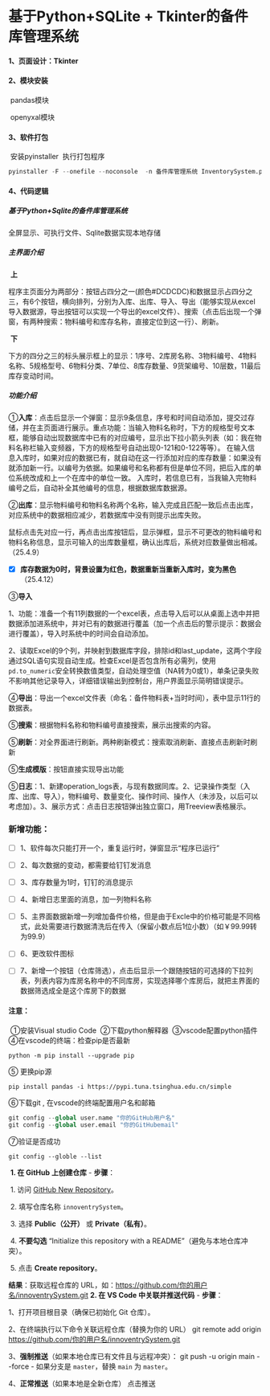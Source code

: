 # 基于Python+SQLite + Tkinter的备件库管理系统	

#### 1、页面设计：Tkinter

#### 2、模块安装

​	pandas模块

​	openyxal模块

#### 3、软件打包

​	安装pyinstaller
​        执行打包程序

```python
pyinstaller -F --onefile --noconsole  -n 备件库管理系统 InventorySystem.py	
```
#### 4、代码逻辑
   ##### 基于Python+Sqlite的备件库管理系统
   全屏显示、可执行文件、Sqlite数据实现本地存储
   ##### 主界面介绍
​	**上**         

​	程序主页面分为两部分：按钮占四分之一(颜色#DCDCDC)和数据显示占四分之三，有6个按钮，横向排列，分别为入库、出库、导入、导出（能够实现从excel导入数据源，导出按钮可以实现一个导出的excel文件）、搜索（点击后出现一个弹窗，有两种搜索：物料编号和库存名称，直接定位到这一行）、刷新。

​	**下**

​	下方的四分之三的标头展示框上的显示：1序号、2库房名称、3物料编号、4物料名称、5规格型号、6物料分类、7单位、8库存数量、9货架编号、10层数，11最后库存变动时间。



##### 功能介绍

①**入库**：点击后显示一个弹窗：显示9条信息，序号和时间自动添加，提交过存储，并在主页面进行展示。重点功能：当输入物料名称时，下方的规格型号文本框，能够自动出现数据库中已有的对应编号，显示出下拉小箭头列表（如：我在物料名称栏输入变频器，下方的规格型号自动出现0-121和0-122等等）。
    在输入信息入库时，如果对应的数据已有，就自动在这一行添加对应的库存数量：如果没有就添加新一行。以编号为依据。如果编号和名称都有但是单位不同，把后入库的单位系统改成和上一个在库中的单位一致。
    入库时，若信息已有，当我输入完物料编号之后，自动补全其他编号的信息，根据数据库数据源。

②**出库**：显示物料编号和物料名称两个名称，输入完成且匹配一致后点击出库，对应系统中的数据相应减少，若数据库中没有则提示出库失败。

   鼠标点击先对应一行，再点击出库按钮后，显示弹框，显示不可更改的物料编号和物料名称信息，显示可输入的出库数量框，确认出库后，系统对应数量做出相减。（25.4.9）

- [x] ​    **库存数据为0时，背景设置为红色，数据重新当重新入库时，变为黑色**（25.4.12）

③**导入**

​	1、功能：准备一个有11列数据的一个excel表，点击导入后可以从桌面上选中并把数据添加进系统中，并对已有的数据进行覆盖（加一个点击后的警示提示：数据会进行覆盖），导入时系统中的时间会自动添加。

​	2、读取Excel的9个列，并映射到数据库字段，排除id和last_update，这两个字段通过SQL语句实现自动生成。检查Excel是否包含所有必需列，使用`pd.to_numeric`安全转换数值类型，自动处理空值（NA转为0或1），单条记录失败不影响其他记录导入，详细错误输出到控制台，用户界面显示简明错误提示。

④**导出**：导出一个excel文件表（命名：备件物料表+当时时间），表中显示11行的数据表。

⑤**搜索**：根据物料名称和物料编号直接搜索，展示出搜索的内容。

⑤**刷新**：对全界面进行刷新。两种刷新模式：搜索取消刷新、直接点击刷新时刷新

⑤**生成模版**：按钮直接实现导出功能

⑤**日志**：1、新建operation_logs表，与现有数据同库。2、记录操作类型（入库、出库、导入），物料编号、数量变化、操作时间、操作人（未涉及，以后可以考虑加）。3、展示方式：点击日志按钮弹出独立窗口，用Treeview表格展示。

### 新增功能：

- [ ] 1、软件每次只能打开一个，重复运行时，弹窗显示“程序已运行”
- [ ] 2、每次数据的变动，都需要给钉钉发消息
- [ ] 3、库存数量为1时，钉钉的消息提示
- [ ] 4、新增日志里面的消息，加一列物料名称
- [ ] 5、主界面数据新增一列增加备件价格，但是由于Excle中的价格可能是不同格式，此处需要进行数据清洗后在传入（保留小数点后1位小数）（如￥99.99转为99.9）
- [ ] 6、更改软件图标
- [ ] 7、新增一个按钮（仓库筛选），点击后显示一个跟随按钮的可选择的下拉列表，列表内容为库房名称中的不同库房，实现选择哪个库房后，就把主界面的数据筛选成全是这个库房下的数据


#### 注意：

​    ①安装Visual studio Code
​    ②下载python解释器
​    ③vscode配置python插件
​    ④在vscode的终端：检查pip是否最新 

```
python -m pip install --upgrade pip
```

 ⑤ 更换pip源

```
pip install pandas -i https://pypi.tuna.tsinghua.edu.cn/simple
```

 ⑥下载git , 在vscode的终端配置用户名和邮箱

```python
git config --global user.name "你的GitHub用户名"       
git config --global user.email "你的GitHubemail"  
```

 ⑦验证是否成功 

```
git config --globle --list
```

​    **1. 在 GitHub 上创建仓库**
   \- **步骤**：

​     1. 访问 [GitHub New Repository](https://github.com/new)。

​     2. 填写仓库名称 `innoventrySystem`。

​     3. 选择 **Public（公开）** 或 **Private（私有）**。

​     4. **不要勾选** “Initialize this repository with a README”（避免与本地仓库冲突）。

​     5. 点击 **Create repository**。



   **结果**：获取远程仓库的 URL，如：https://github.com/你的用户名/innoventrySystem.git
 **2. 在 VS Code 中关联并推送代码**
   \- **步骤**：

1、打开项目根目录（确保已初始化 Git 仓库）。

2、在终端执行以下命令关联远程仓库（替换为你的 URL）
git remote add origin https://github.com/你的用户名/innoventrySystem.git

3、**强制推送**（如果本地仓库已有文件且与远程冲突）：
git push -u origin main --force
\- 如果分支是 `master`，替换 `main` 为 `master`。

4、**正常推送**（如果本地是全新仓库）
	点击推送


